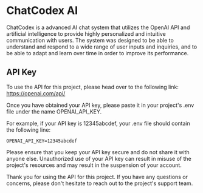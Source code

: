 # ChatCodex AI
ChatCodex is a advanced AI chat system that utilizes the OpenAI API and artificial intelligence to provide highly personalized and intuitive communication with users. The system was designed to be able to understand and respond to a wide range of user inputs and inquiries, and to be able to adapt and learn over time in order to improve its performance.

## API Key
To use the API for this project, please head over to the following link: https://openai.com/api/

Once you have obtained your API key, please paste it in your project's .env file under the name OPENAI_API_KEY.

For example, if your API key is 12345abcdef, your .env file should contain the following line:

`OPENAI_API_KEY=12345abcdef`

Please ensure that you keep your API key secure and do not share it with anyone else. Unauthorized use of your API key can result in misuse of the project's resources and may result in the suspension of your account.

Thank you for using the API for this project. If you have any questions or concerns, please don't hesitate to reach out to the project's support team.
